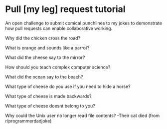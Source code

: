 # Pull [my leg] request tutorial
An open challenge to submit comical punchlines to my jokes to demonstrate how pull requests can enable collaborative working. 

Why did the chicken cross the road? 

What is orange and sounds like a parrot? 

What did the cheese say to the mirror? 

How should you teach complex computer science? 

What did the ocean say to the beach?

What type of cheese do you use if you need to hide a horse?

What type of cheese is made backwards?

What type of cheese doesnt belong to you?

Why could the Unix user no longer read file contents?
-Their cat died (from r/programmerdadjoke)
